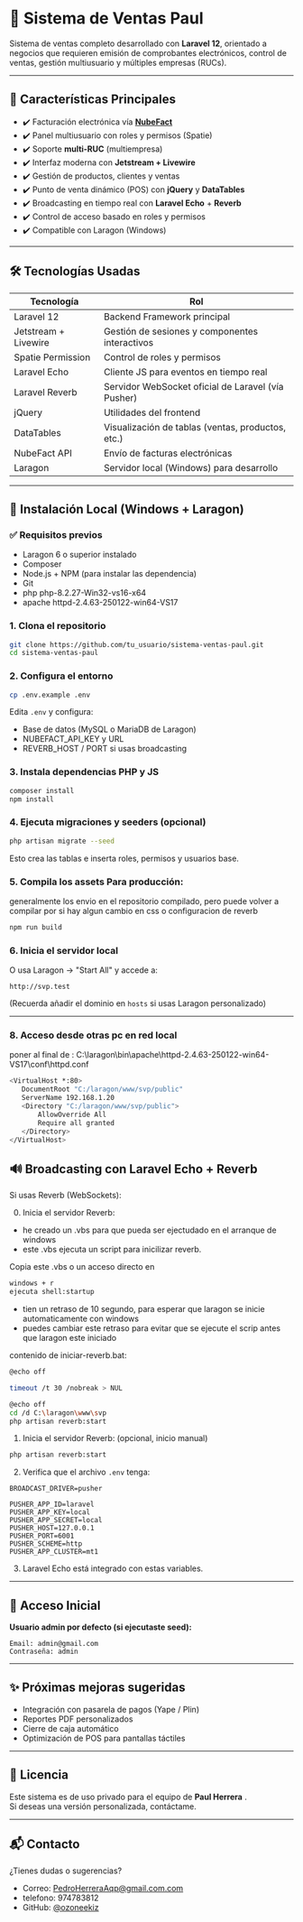 # 💼 Sistema de Ventas Paul

Sistema de ventas completo desarrollado con **Laravel 12**, orientado a negocios que requieren emisión de comprobantes electrónicos, control de ventas, gestión multiusuario y múltiples empresas (RUCs).

---

## 🧠 Características Principales

- ✔️ Facturación electrónica vía [**NubeFact**](https://nubefact.com)
- ✔️ Panel multiusuario con roles y permisos (Spatie)
- ✔️ Soporte **multi-RUC** (multiempresa)
- ✔️ Interfaz moderna con **Jetstream + Livewire**
- ✔️ Gestión de productos, clientes y ventas
- ✔️ Punto de venta dinámico (POS) con **jQuery** y **DataTables**
- ✔️ Broadcasting en tiempo real con **Laravel Echo** + **Reverb**
- ✔️ Control de acceso basado en roles y permisos
- ✔️ Compatible con Laragon (Windows)

---

## 🛠️ Tecnologías Usadas

| Tecnología         | Rol                                                   |
|--------------------|--------------------------------------------------------|
| Laravel 12         | Backend Framework principal                            |
| Jetstream + Livewire | Gestión de sesiones y componentes interactivos      |
| Spatie Permission  | Control de roles y permisos                            |
| Laravel Echo       | Cliente JS para eventos en tiempo real                 |
| Laravel Reverb     | Servidor WebSocket oficial de Laravel (vía Pusher)     |
| jQuery             | Utilidades del frontend                                |
| DataTables         | Visualización de tablas (ventas, productos, etc.)      |
| NubeFact API       | Envío de facturas electrónicas                         |
| Laragon            | Servidor local (Windows) para desarrollo               |

---

## 🚀 Instalación Local (Windows + Laragon)

### ✅ Requisitos previos

- Laragon 6 o superior instalado 
- Composer
- Node.js + NPM (para instalar las dependencia)
- Git
- php  php-8.2.27-Win32-vs16-x64
- apache httpd-2.4.63-250122-win64-VS17

### 1. Clona el repositorio

```bash
git clone https://github.com/tu_usuario/sistema-ventas-paul.git
cd sistema-ventas-paul
```

### 2. Configura el entorno

```bash
cp .env.example .env
```

Edita `.env` y configura:

- Base de datos (MySQL o MariaDB de Laragon)
- NUBEFACT_API_KEY y URL
- REVERB_HOST / PORT si usas broadcasting

### 3. Instala dependencias PHP y JS

```bash
composer install
npm install
```

### 4. Ejecuta migraciones y seeders (opcional)

```bash
php artisan migrate --seed
```

Esto crea las tablas e inserta roles, permisos y usuarios base.

### 5. Compila los assets Para producción:
 generalmente los envio en el repositorio compilado, pero puede volver a compilar por si hay algun cambio en css o configuracion de reverb

```bash
npm run build 
```

### 6. Inicia el servidor local


O usa Laragon → "Start All" y accede a:

```
http://svp.test
```

(Recuerda añadir el dominio en `hosts` si usas Laragon personalizado)

---
### 8. Acceso desde otras pc en red local

 poner al final de :
 C:\laragon\bin\apache\httpd-2.4.63-250122-win64-VS17\conf\httpd.conf
 
 ```bash
<VirtualHost *:80>
    DocumentRoot "C:/laragon/www/svp/public"
    ServerName 192.168.1.20
    <Directory "C:/laragon/www/svp/public">
        AllowOverride All
        Require all granted
    </Directory>
</VirtualHost>
 ```

## 🔊 Broadcasting con Laravel Echo + Reverb

Si usas Reverb (WebSockets):

0. Inicia el servidor Reverb:
 - he creado un .vbs para que pueda ser ejectudado en el arranque de windows
 - este .vbs ejecuta un script para inicilizar reverb.

Copia este .vbs o un acceso directo en 
```bash
windows + r
ejecuta shell:startup
```

 - tien un retraso de 10 segundo, para esperar que laragon se inicie automaticamente con windows
 - puedes cambiar este retraso para evitar que se ejecute el scrip antes que laragon este iniciado



contenido de iniciar-reverb.bat:
```bash
@echo off

timeout /t 30 /nobreak > NUL

@echo off
cd /d C:\laragon\www\svp
php artisan reverb:start

```

1. Inicia el servidor Reverb: (opcional, inicio manual)

```bash
php artisan reverb:start
```

2. Verifica que el archivo `.env` tenga:

```env
BROADCAST_DRIVER=pusher

PUSHER_APP_ID=laravel
PUSHER_APP_KEY=local
PUSHER_APP_SECRET=local
PUSHER_HOST=127.0.0.1
PUSHER_PORT=6001
PUSHER_SCHEME=http
PUSHER_APP_CLUSTER=mt1
```

3. Laravel Echo está integrado con estas variables.

---

## 🔐 Acceso Inicial

**Usuario admin por defecto (si ejecutaste seed):**

```
Email: admin@gmail.com
Contraseña: admin
```

---

## ✨ Próximas mejoras sugeridas

- Integración con pasarela de pagos (Yape / Plin)
- Reportes PDF personalizados
- Cierre de caja automático
- Optimización de POS para pantallas táctiles

---

## 🧾 Licencia

Este sistema es de uso privado para el equipo de **Paul Herrera** .  
Si deseas una versión personalizada, contáctame.

---

## 📬 Contacto

¿Tienes dudas o sugerencias?

- Correo: PedroHerreraAqp@gmail.com.com
- telefono: 974783812
- GitHub: [@ozoneekiz](https://github.com/ozoneekiz)